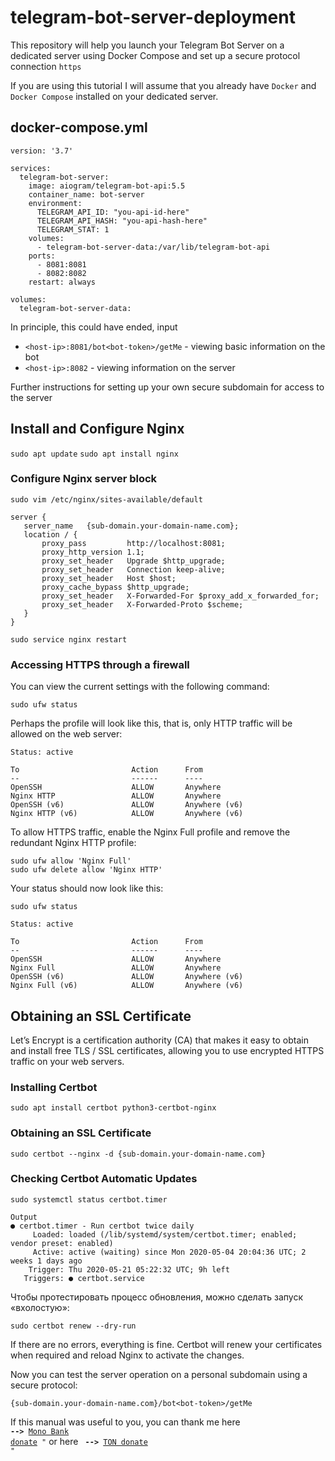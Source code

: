 # telegram-bot-server-deployment

This repository will help you launch your Telegram Bot Server on a dedicated server using Docker Compose and set up a secure protocol connection `https`

If you are using this tutorial I will assume that you already have `Docker` and `Docker Compose` installed on your dedicated server.

## docker-compose.yml

```
version: '3.7'

services:
  telegram-bot-server:
    image: aiogram/telegram-bot-api:5.5
    container_name: bot-server
    environment:
      TELEGRAM_API_ID: "you-api-id-here"
      TELEGRAM_API_HASH: "you-api-hash-here"
      TELEGRAM_STAT: 1
    volumes:
      - telegram-bot-server-data:/var/lib/telegram-bot-api
    ports:
      - 8081:8081
      - 8082:8082
    restart: always

volumes:
  telegram-bot-server-data:

```
In principle, this could have ended, input 
 - `<host-ip>:8081/bot<bot-token>/getMe` - viewing basic information on the bot
 -  `<host-ip>:8082` - viewing information on the server

Further instructions for setting up your own secure subdomain for access to the server

## Install and Configure Nginx

`sudo apt update`
`sudo apt install nginx`

### Configure Nginx server block

`sudo vim /etc/nginx/sites-available/default`

```
server {
   server_name   {sub-domain.your-domain-name.com};
   location / {
       proxy_pass         http://localhost:8081;
       proxy_http_version 1.1;
       proxy_set_header   Upgrade $http_upgrade;
       proxy_set_header   Connection keep-alive;
       proxy_set_header   Host $host;
       proxy_cache_bypass $http_upgrade;
       proxy_set_header   X-Forwarded-For $proxy_add_x_forwarded_for;
       proxy_set_header   X-Forwarded-Proto $scheme;
   }
}

```
`sudo service nginx restart`

### Accessing HTTPS through a firewall

You can view the current settings with the following command:

`sudo ufw status`

Perhaps the profile will look like this, that is, only HTTP traffic will be allowed on the web server:

```
Status: active

To                         Action      From
--                         ------      ----
OpenSSH                    ALLOW       Anywhere                  
Nginx HTTP                 ALLOW       Anywhere                  
OpenSSH (v6)               ALLOW       Anywhere (v6)             
Nginx HTTP (v6)            ALLOW       Anywhere (v6)
```

To allow HTTPS traffic, enable the Nginx Full profile and remove the redundant Nginx HTTP profile:

```
sudo ufw allow 'Nginx Full'
sudo ufw delete allow 'Nginx HTTP'
```

Your status should now look like this:

`sudo ufw status`

```
Status: active

To                         Action      From
--                         ------      ----
OpenSSH                    ALLOW       Anywhere
Nginx Full                 ALLOW       Anywhere
OpenSSH (v6)               ALLOW       Anywhere (v6)
Nginx Full (v6)            ALLOW       Anywhere (v6)
```

## Obtaining an SSL Certificate

Let’s Encrypt is a certification authority (CA) that makes it easy to obtain and install free TLS / SSL certificates, allowing you to use encrypted HTTPS traffic on your web servers.

### Installing Certbot

`sudo apt install certbot python3-certbot-nginx`

### Obtaining an SSL Certificate

`sudo certbot --nginx -d {sub-domain.your-domain-name.com}`

### Checking Certbot Automatic Updates

`sudo systemctl status certbot.timer`

```
Output
● certbot.timer - Run certbot twice daily
     Loaded: loaded (/lib/systemd/system/certbot.timer; enabled; vendor preset: enabled)
     Active: active (waiting) since Mon 2020-05-04 20:04:36 UTC; 2 weeks 1 days ago
    Trigger: Thu 2020-05-21 05:22:32 UTC; 9h left
   Triggers: ● certbot.service
```

Чтобы протестировать процесс обновления, можно сделать запуск «вхолостую»:

`sudo certbot renew --dry-run`

If there are no errors, everything is fine. Certbot will renew your certificates when required and reload Nginx to activate the changes.

Now you can test the server operation on a personal subdomain using a secure protocol:

`{sub-domain.your-domain-name.com}/bot<bot-token>/getMe`

If this manual was useful to you, you can thank me here <code> <b>--></b> [Mono Bank donate](https://send.monobank.com.ua/NNG8cy25) "</code> or here <code> <b>--></b> [TON donate](https://t.me/CryptoBot?start=IVzvtl4RU4q8) "</code>
